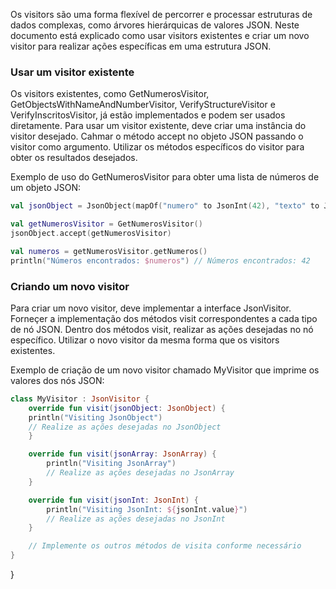 Os visitors são uma forma flexível de percorrer e processar estruturas de dados complexas, como árvores hierárquicas de valores JSON. Neste documento está explicado como usar visitors existentes e criar um novo visitor para realizar ações específicas em uma estrutura JSON.
### Usar um visitor existente
Os visitors existentes, como GetNumerosVisitor, GetObjectsWithNameAndNumberVisitor, VerifyStructureVisitor e VerifyInscritosVisitor, já estão implementados e podem ser usados diretamente.
Para usar um visitor existente, deve criar uma instância do visitor desejado.
Cahmar o método accept no objeto JSON passando o visitor como argumento.
Utilizar os métodos específicos do visitor para obter os resultados desejados.

Exemplo de uso do GetNumerosVisitor para obter uma lista de números de um objeto JSON:

````kotlin
val jsonObject = JsonObject(mapOf("numero" to JsonInt(42), "texto" to JsonString("Olá, mundo!")))

val getNumerosVisitor = GetNumerosVisitor()
jsonObject.accept(getNumerosVisitor)

val numeros = getNumerosVisitor.getNumeros()
println("Números encontrados: $numeros") // Números encontrados: 42
````
### Criando um novo visitor

Para criar um novo visitor, deve implementar a interface JsonVisitor.
Forneçer a implementação dos métodos visit correspondentes a cada tipo de nó JSON.
Dentro dos métodos visit, realizar as ações desejadas no nó específico.
Utilizar o novo visitor da mesma forma que os visitors existentes.

Exemplo de criação de um novo visitor chamado MyVisitor que imprime os valores dos nós JSON:

````kotlin
class MyVisitor : JsonVisitor {
    override fun visit(jsonObject: JsonObject) {
    println("Visiting JsonObject")
    // Realize as ações desejadas no JsonObject
    }

    override fun visit(jsonArray: JsonArray) {
        println("Visiting JsonArray")
        // Realize as ações desejadas no JsonArray
    }

    override fun visit(jsonInt: JsonInt) {
        println("Visiting JsonInt: ${jsonInt.value}")
        // Realize as ações desejadas no JsonInt
    }

    // Implemente os outros métodos de visita conforme necessário
}
````
}